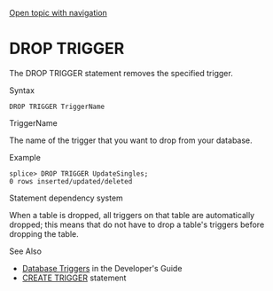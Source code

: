 [Open topic with navigation](../../../index.html#Shared/SQLReference/Statements/DropTrigger.html)

<a href="" id="Statements.DropTrigger"></a>[]()DROP TRIGGER
===========================================================

The <span class="CodeFont">DROP TRIGGER</span> statement removes the specified trigger.

Syntax

``` FcnSyntax
DROP TRIGGER TriggerName
```

TriggerName

The name of the trigger that you want to drop from your database.

Example

``` Example
splice> DROP TRIGGER UpdateSingles;
0 rows inserted/updated/deleted
```

Statement dependency system

When a table is dropped, all triggers on that table are automatically dropped; this means that do not have to drop a table's triggers before dropping the table.

See Also

-   [Database Triggers](../../Developers/Fundamentals/DatabaseTriggers.html) in the <span class="ItalicFont">Developer's Guide</span>
-   <span class="CodeFont">[CREATE TRIGGER](CreateTrigger.html)</span> statement

 


